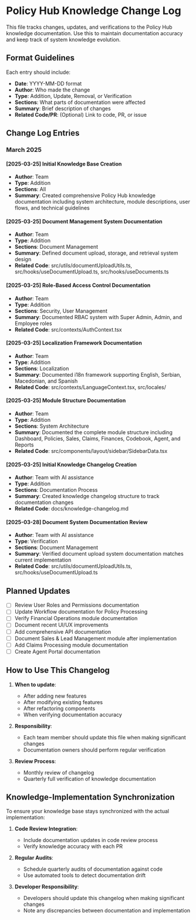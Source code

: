 
# Policy Hub Knowledge Change Log

This file tracks changes, updates, and verifications to the Policy Hub knowledge documentation. Use this to maintain documentation accuracy and keep track of system knowledge evolution.

## Format Guidelines

Each entry should include:
- **Date**: YYYY-MM-DD format
- **Author**: Who made the change
- **Type**: Addition, Update, Removal, or Verification
- **Sections**: What parts of documentation were affected
- **Summary**: Brief description of changes
- **Related Code/PR**: (Optional) Link to code, PR, or issue

## Change Log Entries

### March 2025

#### [2025-03-25] Initial Knowledge Base Creation
- **Author**: Team
- **Type**: Addition
- **Sections**: All
- **Summary**: Created comprehensive Policy Hub knowledge documentation including system architecture, module descriptions, user flows, and technical guidelines

#### [2025-03-25] Document Management System Documentation
- **Author**: Team
- **Type**: Addition
- **Sections**: Document Management
- **Summary**: Defined document upload, storage, and retrieval system design
- **Related Code**: src/utils/documentUploadUtils.ts, src/hooks/useDocumentUpload.ts, src/hooks/useDocuments.ts

#### [2025-03-25] Role-Based Access Control Documentation
- **Author**: Team
- **Type**: Addition
- **Sections**: Security, User Management
- **Summary**: Documented RBAC system with Super Admin, Admin, and Employee roles
- **Related Code**: src/contexts/AuthContext.tsx

#### [2025-03-25] Localization Framework Documentation
- **Author**: Team
- **Type**: Addition
- **Sections**: Localization
- **Summary**: Documented i18n framework supporting English, Serbian, Macedonian, and Spanish
- **Related Code**: src/contexts/LanguageContext.tsx, src/locales/

#### [2025-03-25] Module Structure Documentation
- **Author**: Team
- **Type**: Addition
- **Sections**: System Architecture
- **Summary**: Documented the complete module structure including Dashboard, Policies, Sales, Claims, Finances, Codebook, Agent, and Reports
- **Related Code**: src/components/layout/sidebar/SidebarData.tsx

#### [2025-03-25] Initial Knowledge Changelog Creation
- **Author**: Team with AI assistance
- **Type**: Addition
- **Sections**: Documentation Process
- **Summary**: Created knowledge changelog structure to track documentation changes
- **Related Code**: docs/knowledge-changelog.md

#### [2025-03-28] Document System Documentation Review
- **Author**: Team with AI assistance
- **Type**: Verification
- **Sections**: Document Management
- **Summary**: Verified document upload system documentation matches current implementation
- **Related Code**: src/utils/documentUploadUtils.ts, src/hooks/useDocumentUpload.ts

## Planned Updates

- [ ] Review User Roles and Permissions documentation
- [ ] Update Workflow documentation for Policy Processing
- [ ] Verify Financial Operations module documentation
- [ ] Document recent UI/UX improvements
- [ ] Add comprehensive API documentation
- [ ] Document Sales & Lead Management module after implementation
- [ ] Add Claims Processing module documentation
- [ ] Create Agent Portal documentation

## How to Use This Changelog

1. **When to update**: 
   - After adding new features
   - After modifying existing features
   - After refactoring components
   - When verifying documentation accuracy

2. **Responsibility**:
   - Each team member should update this file when making significant changes
   - Documentation owners should perform regular verification

3. **Review Process**:
   - Monthly review of changelog
   - Quarterly full verification of knowledge documentation

## Knowledge-Implementation Synchronization

To ensure your knowledge base stays synchronized with the actual implementation:

1. **Code Review Integration**:
   - Include documentation updates in code review process
   - Verify knowledge accuracy with each PR

2. **Regular Audits**:
   - Schedule quarterly audits of documentation against code
   - Use automated tools to detect documentation drift

3. **Developer Responsibility**:
   - Developers should update this changelog when making significant changes
   - Note any discrepancies between documentation and implementation

